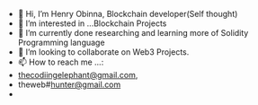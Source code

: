 - 👋 Hi, I’m Henry Obinna, Blockchain developer(Self thought)
- 👀 I’m interested in ...Blockchain Projects
- 🌱 I’m currently done researching and learning more of Solidity Programming language
- 💞️ I’m looking to collaborate on Web3 Projects.
- 📫 How to reach me ...:
- thecodiingelephant@gmail.com,
- theweb#hunter@gmail.com
- 

<!---
kodakr/kodakr is a ✨ special ✨ repository because its `README.md` (this file) appears on your GitHub profile.
You can click the Preview link to take a look at your changes.
--->
